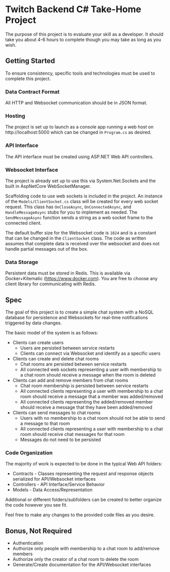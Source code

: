# Twitch Backend C# Take-Home Project

The purpose of this project is to evaluate your skill as a developer. It should take you about 4-6 hours to complete though you may take as long as you wish.

## Getting Started

To ensure consistency, specific tools and technologies must be used to complete this project.

### Data Contract Format

All HTTP and Websocket communication should be in JSON format.

### Hosting

The project is set up to launch as a console app running a web host on http://localhost:5000 which can be changed in ```Program.cs``` as desired.

### API Interface

The API interface must be created using ASP.NET Web API controllers.

### Websocket Interface

The project is already set up to use this via System.Net.Sockets and the built in AspNetCore WebSocketManager. 

Scaffolding code to use web sockets is included in the project. An instance of the ```Models/ClientSocket.cs``` class will be created for every web socket request. This class has ```OnCloseAsync```, ```OnConnectedAsync```, and ```HandleMessageAsync``` stubs for you to implement as needed. 
The ```SendMessageAsync``` function sends a string as a web socket frame to the connected client. 

The default buffer size for the Websocket code is ```1024``` and is a constant that can be changed in the ```ClientSocket``` class. The code as written assumes that complete data is received over the websocket and does not handle partial messages out of the box.

### Data Storage

Persistent data must be stored in Redis. This is available via Docker+Kitematic (https://www.docker.com). You are free to choose any client library for communicating with Redis.

## Spec

The goal of this project is to create a simple chat system with a NoSQL database for persistence and Websockets for real-time notifications triggered by data changes.

The basic model of the system is as follows:
- Clients can create users
  - Users are persisted between service restarts
  - Clients can connect via Websocket and identify as a specific users
- Clients can create and delete chat rooms
  - Chat rooms are persisted between service restarts
  - All connected web sockets representing a user with membership to a chat room should receive a message when the room is deleted
- Clients can add and remove members from chat rooms
  - Chat room membership is persisted between service restarts
  - All connected clients representing a user with membership to a chat room should receive a message that a member was added/removed
  - All connected clients representing the added/removed member should receive a message that they have been added/removed
- Clients can send messages to chat rooms
  - Users with no membership to a chat room should not be able to send a message to that room
  - All connected clients representing a user with membership to a chat room should receive chat messages for that room
  - Messages do not need to be persisted

### Code Organization
 
The majority of work is expected to be done in the typical Web API folders:
- Contracts - Classes representing the request and response objects serialized for API/Websocket interfaces
- Controllers - API Interface/Service Behavior
- Models - Data Access/Representation

Additional or different folders/subfolders can be created to better organize the code however you see fit. 

Feel free to make any changes to the provided code files as you desire.

## Bonus, Not Required
- Authentication
- Authorize only people with membership to a chat room to add/remove members
- Authorize only the creator of a chat room to delete the room
- Generate/Create documentation for the API/Websocket interfaces

